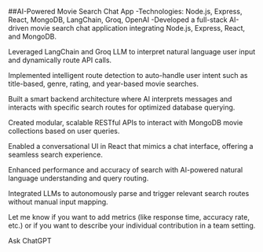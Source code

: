 ##AI-Powered Movie Search Chat App
-Technologies: Node.js, Express, React, MongoDB, LangChain, Groq, OpenAI
-Developed a full-stack AI-driven movie search chat application integrating Node.js, Express, React, and MongoDB.

Leveraged LangChain and Groq LLM to interpret natural language user input and dynamically route API calls.

Implemented intelligent route detection to auto-handle user intent such as title-based, genre, rating, and year-based movie searches.

Built a smart backend architecture where AI interprets messages and interacts with specific search routes for optimized database querying.

Created modular, scalable RESTful APIs to interact with MongoDB movie collections based on user queries.

Enabled a conversational UI in React that mimics a chat interface, offering a seamless search experience.

Enhanced performance and accuracy of search with AI-powered natural language understanding and query routing.

Integrated LLMs to autonomously parse and trigger relevant search routes without manual input mapping.

Let me know if you want to add metrics (like response time, accuracy rate, etc.) or if you want to describe your individual contribution in a team setting.




Ask ChatGPT

